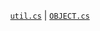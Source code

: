 <p align = "center" >
    <a href = "./util/util.cs"><code>util.cs</code></a> | <a href = "./OBJECT/OBJECT.cs"><code>OBJECT.cs</code></a>
</p>
